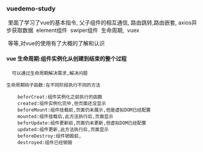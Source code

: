### vuedemo-study
  里面了学习了vue的基本指令,
  父子组件的相互通信,
  路由跳转,路由嵌套,
  axios异步获取数据
  element组件
  swiper组件
  生命周期,
  vuex
  
  等等,对vue的使用有了大概的了解和认识

#### vue 生命周期:组件实例化从创建到结束的整个过程
      可以通过生命周期解决需求,解决问题
  
    生命周期钩子函数:在不同阶段执行不同的方法

        beforCreat:组件实例化之前执行的函数
        created:组件实例化完毕,但页面还没显示
        beforeMount:组件挂载前,页面仍未展示,但是虚拟DOM已经配置
        mounted:组件挂载后,此方法执行后,页面显示
        beforUpdate:组件更新前,页面仍未更新,但虚拟DOM已经配置
        updated:组件更新,此方法执行后,页面显示
        beforeDestroy:组件销毁前,
        destroyed:组件已经销毁
